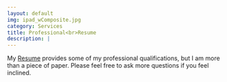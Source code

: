 ```yaml
---
layout: default
img: ipad_wComposite.jpg
category: Services
title: Professional<br>Resume
description: |
---
```

   My [Resume](https://drive.google.com/file/d/1ULMn4vWJF3AgpOYBsxxiLBezmqRs2Qpm/view?usp=sharing) provides some of my professional qualifications, but I am more than a piece of paper. Please feel free to ask more questions if you feel inclined.